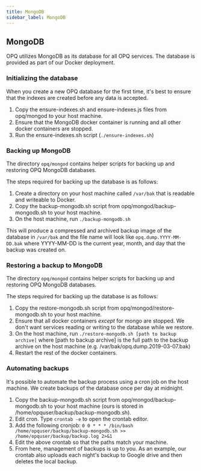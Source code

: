 ```yaml
---
title: MongoDB
sidebar_label: MongoDB
---
```


## MongoDB

OPQ utilizes MongoDB as its database for all OPQ services. The database is provided as part of our Docker deployment.

### Initializing the database

When you create a new OPQ database for the first time, it's best to ensure that the indexes are created before any data is accepted.

1. Copy the ensure-indexes.sh and ensure-indexes.js files from opq/mongod to your host machine.
2. Ensure that the MongoDB docker container is running and all other docker containers are stopped.
3. Run the ensure-indexes.sh script (`./ensure-indexes.sh`)

### Backing up MongoDB

The directory `opq/mongod` contains helper scripts for backing up and restoring OPQ MongoDB databases.

The steps required for backing up the database is as follows:

1. Create a directory on your host machine called `/var/bak` that is readable and writeable to Docker.
2. Copy the backup-mongodb.sh script from opq/mongod/backup-mongodb.sh to your host machine.
3. On the host machine, run `./backup-mongodb.sh`

This will produce a compressed and archived backup image of the database in `/var/bak` and the file name will look like `opq.dump.YYYY-MM-DD.bak` where YYYY-MM-DD is the current year, month, and day that the backup was created on.

### Restoring a backup to MongoDB

The directory `opq/mongod` contains helper scripts for backing up and restoring OPQ MongoDB databases.

The steps required for backing up the database is as follows:

1. Copy the restore-mongodb.sh script from opq/mongod/restore-mongodb.sh to your host machine.
2. Ensure that all docker containers *except* for mongo are stopped. We don't want services reading or writing to the database while we restore. 
3. On the host machine, run `./restore-mongodb.sh [path to backup archive]` where [path to backup archive] is the full path to the backup archive on the host machine (e.g. /var/bak/opq.dump.2019-03-07.bak)
4. Restart the rest of the docker containers.


### Automating backups

It's possible to automate the backup process using a cron job on the host machine. We create backups of the database once per day at midnight.

1. Copy the backup-mongodb.sh script from opq/mongod/backup-mongodb.sh to your host machine (ours is stored in /home/opquser/backup/backup-mongodb.sh).
2. Edit cron. Type `crontab -e` to open the crontab editor.
3. Add the following cronjob: `0 0 * * * /bin/bash /home/opquser/backup/backup-mongodb.sh >> /home/opquser/backup/backup.log 2>&1`
4. Edit the above crontab so that the paths match your machine.
5. From here, management of backups is up to you. As an example, our crontab also uploads each night's backup to Google drive and then deletes the local backup.
